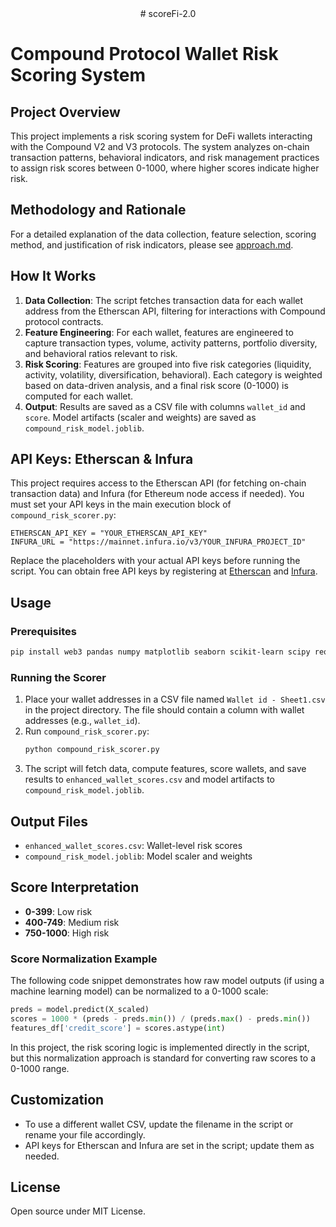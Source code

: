 <div align="center"> # scoreFi-2.0 </div>



# Compound Protocol Wallet Risk Scoring System

## Project Overview
This project implements a risk scoring system for DeFi wallets interacting with the Compound V2 and V3 protocols. The system analyzes on-chain transaction patterns, behavioral indicators, and risk management practices to assign risk scores between 0-1000, where higher scores indicate higher risk.

## Methodology and Rationale
For a detailed explanation of the data collection, feature selection, scoring method, and justification of risk indicators, please see [approach.md](./approach.md).

## How It Works
1. **Data Collection**: The script fetches transaction data for each wallet address from the Etherscan API, filtering for interactions with Compound protocol contracts.
2. **Feature Engineering**: For each wallet, features are engineered to capture transaction types, volume, activity patterns, portfolio diversity, and behavioral ratios relevant to risk.
3. **Risk Scoring**: Features are grouped into five risk categories (liquidity, activity, volatility, diversification, behavioral). Each category is weighted based on data-driven analysis, and a final risk score (0-1000) is computed for each wallet.
4. **Output**: Results are saved as a CSV file with columns `wallet_id` and `score`. Model artifacts (scaler and weights) are saved as `compound_risk_model.joblib`.


## API Keys: Etherscan & Infura
This project requires access to the Etherscan API (for fetching on-chain transaction data) and Infura (for Ethereum node access if needed). You must set your API keys in the main execution block of `compound_risk_scorer.py`:

```
ETHERSCAN_API_KEY = "YOUR_ETHERSCAN_API_KEY"
INFURA_URL = "https://mainnet.infura.io/v3/YOUR_INFURA_PROJECT_ID"
```
Replace the placeholders with your actual API keys before running the script. You can obtain free API keys by registering at [Etherscan](https://etherscan.io/) and [Infura](https://infura.io/).

## Usage

### Prerequisites
```bash
pip install web3 pandas numpy matplotlib seaborn scikit-learn scipy requests joblib
```

### Running the Scorer
1. Place your wallet addresses in a CSV file named `Wallet id - Sheet1.csv` in the project directory. The file should contain a column with wallet addresses (e.g., `wallet_id`).
2. Run `compound_risk_scorer.py`:
   ```bash
   python compound_risk_scorer.py
   ```
3. The script will fetch data, compute features, score wallets, and save results to `enhanced_wallet_scores.csv` and model artifacts to `compound_risk_model.joblib`.

## Output Files
- `enhanced_wallet_scores.csv`: Wallet-level risk scores
- `compound_risk_model.joblib`: Model scaler and weights


## Score Interpretation
- **0-399**: Low risk
- **400-749**: Medium risk
- **750-1000**: High risk

### Score Normalization Example
The following code snippet demonstrates how raw model outputs (if using a machine learning model) can be normalized to a 0-1000 scale:
```python
preds = model.predict(X_scaled)
scores = 1000 * (preds - preds.min()) / (preds.max() - preds.min())
features_df['credit_score'] = scores.astype(int)
```
In this project, the risk scoring logic is implemented directly in the script, but this normalization approach is standard for converting raw scores to a 0-1000 range.

## Customization
- To use a different wallet CSV, update the filename in the script or rename your file accordingly.
- API keys for Etherscan and Infura are set in the script; update them as needed.

## License
Open source under MIT License.
